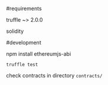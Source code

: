 #requirements

truffle ~> 2.0.0

solidity

#development

npm install ethereumjs-abi

`truffle test`

check contracts in directory `contracts/`
